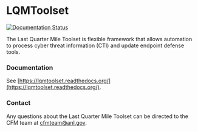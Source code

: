 LQMToolset
==========
[![Documentation Status](https://readthedocs.org/projects/lqmtoolset/badge/?version=latest)](https://readthedocs.org/projects/lqmtoolset/?badge=latest)

The Last Quarter Mile Toolset is flexible framework that allows automation to process cyber threat information (CTI) and update endpoint defense tools.

### Documentation
See [https://lqmtoolset.readthedocs.org/](https://lqmtoolset.readthedocs.org/).

### Contact
Any questions about the Last Quarter Mile Toolset can be directed to the CFM team at cfmteam@anl.gov. 
